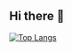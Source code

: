 ## Hi there 👋
[![Top Langs](https://github-readme-stats.vercel.app/api/top-langs/?username=thoushawnotpass&count_private=true)](https://github.com/anuraghazra/github-readme-stats)
